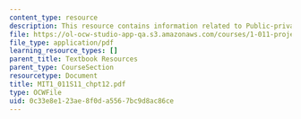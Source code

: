 ```yaml
---
content_type: resource
description: This resource contains information related to Public-private partnerships.
file: https://ol-ocw-studio-app-qa.s3.amazonaws.com/courses/1-011-project-evaluation-spring-2011/0c33e8e123ae8f0da5567bc9d8ac86ce_MIT1_011S11_chpt12.pdf
file_type: application/pdf
learning_resource_types: []
parent_title: Textbook Resources
parent_type: CourseSection
resourcetype: Document
title: MIT1_011S11_chpt12.pdf
type: OCWFile
uid: 0c33e8e1-23ae-8f0d-a556-7bc9d8ac86ce
---
```

